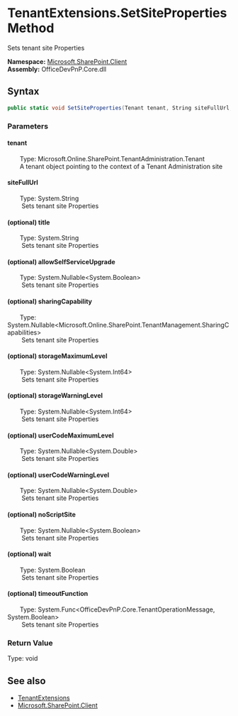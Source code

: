 # TenantExtensions.SetSiteProperties Method  
 Sets tenant site Properties   

**Namespace:** [Microsoft.SharePoint.Client](Microsoft.SharePoint.Client.md)  
**Assembly:** OfficeDevPnP.Core.dll  
## Syntax
```C#
public static void SetSiteProperties(Tenant tenant, String siteFullUrl, String title, Nullable<Boolean> allowSelfServiceUpgrade, Nullable<SharingCapabilities> sharingCapability, Nullable<Int64> storageMaximumLevel, Nullable<Int64> storageWarningLevel, Nullable<Double> userCodeMaximumLevel, Nullable<Double> userCodeWarningLevel, Nullable<Boolean> noScriptSite, Boolean wait, Func<TenantOperationMessage, Boolean> timeoutFunction)
```
### Parameters
#### tenant  
&emsp;&emsp;Type: Microsoft.Online.SharePoint.TenantAdministration.Tenant  
&emsp;&emsp;A tenant object pointing to the context of a Tenant Administration site  

  

#### siteFullUrl  
&emsp;&emsp;Type: System.String  
&emsp;&emsp; Sets tenant site Properties   

  

#### (optional) title  
&emsp;&emsp;Type: System.String  
&emsp;&emsp; Sets tenant site Properties   

  

#### (optional) allowSelfServiceUpgrade  
&emsp;&emsp;Type: System.Nullable<System.Boolean>  
&emsp;&emsp; Sets tenant site Properties   

  

#### (optional) sharingCapability  
&emsp;&emsp;Type: System.Nullable<Microsoft.Online.SharePoint.TenantManagement.SharingCapabilities>  
&emsp;&emsp; Sets tenant site Properties   

  

#### (optional) storageMaximumLevel  
&emsp;&emsp;Type: System.Nullable<System.Int64>  
&emsp;&emsp; Sets tenant site Properties   

  

#### (optional) storageWarningLevel  
&emsp;&emsp;Type: System.Nullable<System.Int64>  
&emsp;&emsp; Sets tenant site Properties   

  

#### (optional) userCodeMaximumLevel  
&emsp;&emsp;Type: System.Nullable<System.Double>  
&emsp;&emsp; Sets tenant site Properties   

  

#### (optional) userCodeWarningLevel  
&emsp;&emsp;Type: System.Nullable<System.Double>  
&emsp;&emsp; Sets tenant site Properties   

  

#### (optional) noScriptSite  
&emsp;&emsp;Type: System.Nullable<System.Boolean>  
&emsp;&emsp; Sets tenant site Properties   

  

#### (optional) wait  
&emsp;&emsp;Type: System.Boolean  
&emsp;&emsp; Sets tenant site Properties   

  

#### (optional) timeoutFunction  
&emsp;&emsp;Type: System.Func<OfficeDevPnP.Core.TenantOperationMessage, System.Boolean>  
&emsp;&emsp; Sets tenant site Properties   

  

### Return Value
Type: void  

## See also
- [TenantExtensions](Microsoft.SharePoint.Client.TenantExtensions.md) 
- [Microsoft.SharePoint.Client](Microsoft.SharePoint.Client.md) 
